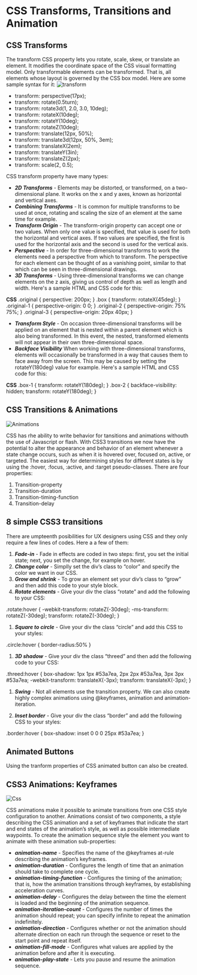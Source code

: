 
# CSS Transforms, Transitions and Animation

## CSS Transforms
The transform CSS property lets you rotate, scale, skew, or translate an element. It modifies the coordinate space of the CSS visual formatting model. Only transformable elements can be transformed. That is, all elements whose layout is governed by the CSS box model. Here are some sample syntax for it:
![transform](https://miro.medium.com/max/1400/1*_NVMTnvHTM9teQxrVRlDeg.png)
- transform: perspective(17px);
- transform: rotate(0.5turn);
- transform: rotate3d(1, 2.0, 3.0, 10deg);
- transform: rotateX(10deg);
- transform: rotateY(10deg);
- transform: rotateZ(10deg);
- transform: translate(12px, 50%);
- transform: translate3d(12px, 50%, 3em);
- transform: translateX(2em);
- transform: translateY(3in);
- transform: translateZ(2px);
- transform: scale(2, 0.5);

CSS transform property have many types:

- ***2D Transforms*** - Elements may be distorted, or transformed, on a two-dimensional plane. It works on the x and y axes, known as horizontal and vertical axes. 
- ***Combining Transforms*** - It is common for multiple transforms to be used at once, rotating and scaling the size of an element at the same time for example.
- ***Transform Origin*** - The transform-origin property can accept one or two values. When only one value is specified, that value is used for both the horizontal and vertical axes. If two values are specified, the first is used for the horizontal axis and the second is used for the vertical axis.
- ***Perspective*** - In order for three-dimensional transforms to work the elements need a perspective from which to transform. The perspective for each element can be thought of as a vanishing point, similar to that which can be seen in three-dimensional drawings.
- ***3D Transforms*** - Using three-dimensional transforms we can change elements on the z axis, giving us control of depth as well as length and width. Here's a sample HTML and CSS code for this:
              
**CSS**
.original {
  perspective: 200px;
}
.box {
  transform: rotateX(45deg);
}
.original-1 {
  perspective-origin: 0 0;
}
.original-2 {
  perspective-origin: 75% 75%;
}
.original-3 {
  perspective-origin: 20px 40px;
}

- ***Transform Style*** - On occasion three-dimensional transforms will be applied on an element that is nested within a parent element which is also being transformed. In this event, the nested, transformed elements will not appear in their own three-dimensional space.
- ***Backface Visibility*** When working with three-dimensional transforms, elements will occasionally be transformed in a way that causes them to face away from the screen. This may be caused by setting the rotateY(180deg) value for example. Here's a sample HTML and CSS code for this:

**CSS**
.box-1 {
  transform: rotateY(180deg);
}
.box-2 {
  backface-visibility: hidden;
  transform: rotateY(180deg);
}

## CSS Transitions & Animations
![Animations](http://designurge.com/wp-content/uploads/2013/09/CSS3TransitionandAnimation-4.jpg)

CSS has rhe ability to write behavior for tansitions and animations withouth the use of Javascript or flash. With CSS3 transitions we now have the potential to alter the appearance and behavior of an element whenever a state change occurs, such as when it is hovered over, focused on, active, or targeted. The easiest way for determining styles for different states is by using the :hover, :focus, :active, and :target pseudo-classes. There are four properties:

1. Transition-property
1. Transition-duration
1. Transition-timing-function
1. Transition-delay

## 8 simple CSS3 transitions
There are umpteenth posibilities for UX designers using CSS and they only require a few lines of codes. Here a a few of them:

1. ***Fade-in*** - Fade in effects are coded in two steps: first, you set the initial state; next, you set the change, for example on hover.
1. ***Change color*** - Simplly set the div’s class to “color” and specify the color we want in our CSS.
1. ***Grow and shrink*** - To grow an element set your div’s class to “grow” and then add this code to your style block.
1. ***Rotate elements*** -  Give your div the class “rotate” and add the following to your CSS:

.rotate:hover
{
        -webkit-transform: rotateZ(-30deg);
        -ms-transform: rotateZ(-30deg);
        transform: rotateZ(-30deg);
}

1. ***Square to circle*** - Give your div the class “circle” and add this CSS to your styles:

.circle:hover {
  border-radius:50%
}

1. ***3D shadow*** - Give your div the class “threed” and then add the following code to your CSS:

.threed:hover
{
        box-shadow:
                1px 1px #53a7ea,
                2px 2px #53a7ea,
                3px 3px #53a7ea;
        -webkit-transform: translateX(-3px);
        transform: translateX(-3px);
}

1. ***Swing*** - Not all elements use the transition property. We can also create highly complex animations using @keyframes, animation and animation-iteration.

1. ***Inset border*** - Give your div the class “border” and add the following CSS to your styles:

.border:hover {
  box-shadow: inset 0 0 0 25px #53a7ea;
}

## Animated Buttons
Using the tranform properties of CSS animated button can also be created. 

## CSS3 Animations: Keyframes
![Css](https://s3.amazonaws.com/university-prod/uploads/attachments/354/original/motion.png?1444883111)

CSS animations make it possible to animate transitions from one CSS style configuration to another. Animations consist of two components, a style describing the CSS animation and a set of keyframes that indicate the start and end states of the animation’s style, as well as possible intermediate waypoints. To create the animation sequence style the element you want to animate with these animation sub-properties:

* ***animation-name*** - Specifies the name of the @keyframes at-rule describing the animation’s keyframes.
* ***animation-duration*** - Configures the length of time that an animation should take to complete one cycle.
* ***animation-timing-function*** - Configures the timing of the animation; that is, how the animation transitions through keyframes, by establishing acceleration curves.
* ***animation-delay*** - Configures the delay between the time the element is loaded and the beginning of the animation sequence.
* ***animation-iteration-count*** - Configures the number of times the animation should repeat; you can specify infinite to repeat the animation indefinitely.
* ***animation-direction*** - Configures whether or not the animation should alternate direction on each run through the sequence or reset to the start point and repeat itself.
* ***animation-fill-mode*** - Configures what values are applied by the animation before and after it is executing.
* ***animation-play-state*** - Lets you pause and resume the animation sequence.

